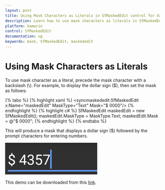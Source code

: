 ```yaml
---
layout: post
title: Using Mask Characters as Literals in SfMaskedEdit control for Xamarin.Forms platform
description: Learn how to use mask characters as literals in SfMaskedEdit control for Xamarin.Forms platform
platform: Xamarin
control: SfMaskedEdit
documentation: ug 
keywords: mask, SfMaskedEdit, maskededit
---
```


# Using Mask Characters as Literals

To use mask character as a literal, precede the mask character with a backslash (\\). For example, to display the dollar sign ($), then set the mask as follows:

{% tabs %}
{% highlight xaml %}
<syncmaskededit:SfMaskedEdit x:Name="maskedEdit" MaskType="Text" Mask="\$ 0000"/>
{% endhighlight %}
{% highlight c# %}
SfMaskedEdit maskedEdit = new SfMaskedEdit();
maskedEdit.MaskType = MaskType.Text;
maskedEdit.Mask = @"\$ 0000";
{% endhighlight %}
{% endtabs %}

This will produce a mask that displays a dollar sign ($) followed by the prompt characters for entering numbers.

![](SfMaskedEditImages/MaskAsLiterals.png)

This demo can be downloaded from this [link](http://files2.syncfusion.com/Xamarin.Forms/Samples/MaskedEdit_UsingMaskCharactersAsLiterals.zip).

